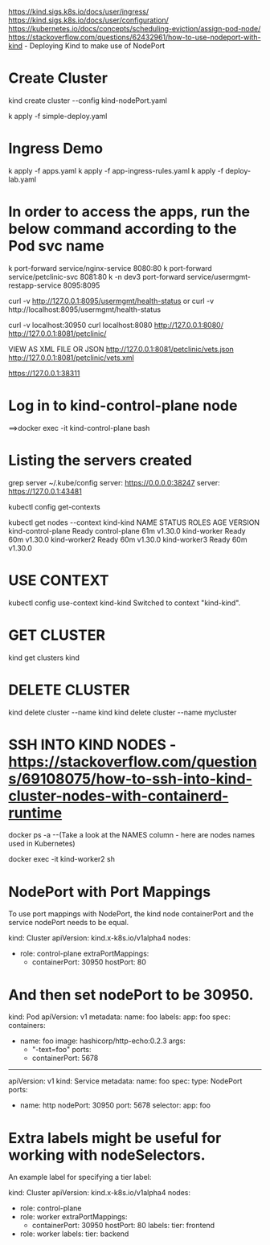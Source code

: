 https://kind.sigs.k8s.io/docs/user/ingress/
https://kind.sigs.k8s.io/docs/user/configuration/
https://kubernetes.io/docs/concepts/scheduling-eviction/assign-pod-node/
https://stackoverflow.com/questions/62432961/how-to-use-nodeport-with-kind - Deploying Kind to make use of NodePort

# Create Cluster
kind create cluster --config kind-nodePort.yaml

k apply -f simple-deploy.yaml

# Ingress Demo
k apply -f apps.yaml
k apply -f app-ingress-rules.yaml
k apply -f deploy-lab.yaml


# In order to access the apps, run the below command according to the Pod svc name
k port-forward service/nginx-service 8080:80
k port-forward service/petclinic-svc 8081:80
k -n dev3 port-forward service/usermgmt-restapp-service 8095:8095

curl -v http://127.0.0.1:8095/usermgmt/health-status or curl -v http://localhost:8095/usermgmt/health-status

curl -v localhost:30950
curl localhost:8080
http://127.0.0.1:8080/
http://127.0.0.1:8081/petclinic/

VIEW AS XML FILE OR JSON
http://127.0.0.1:8081/petclinic/vets.json
http://127.0.0.1:8081/petclinic/vets.xml

https://127.0.0.1:38311

# Log in to kind-control-plane node
==>docker exec -it kind-control-plane bash

# Listing the servers created
grep server ~/.kube/config
server: https://0.0.0.0:38247
server: https://127.0.0.1:43481

kubectl config get-contexts

kubectl get nodes --context kind-kind
NAME                 STATUS   ROLES           AGE   VERSION
kind-control-plane   Ready    control-plane   61m   v1.30.0
kind-worker          Ready    <none>          60m   v1.30.0
kind-worker2         Ready    <none>          60m   v1.30.0
kind-worker3         Ready    <none>          60m   v1.30.0

# USE CONTEXT
kubectl config use-context kind-kind
Switched to context "kind-kind".

# GET CLUSTER
kind get clusters
kind

# DELETE CLUSTER
kind delete cluster --name kind
kind delete cluster --name mycluster

# SSH INTO KIND NODES -https://stackoverflow.com/questions/69108075/how-to-ssh-into-kind-cluster-nodes-with-containerd-runtime
docker ps -a  --(Take a look at the NAMES column - here are nodes names used in Kubernetes)

docker exec -it kind-worker2 sh


# NodePort with Port Mappings
To use port mappings with NodePort, the kind node containerPort and the service nodePort needs to be equal.

kind: Cluster
apiVersion: kind.x-k8s.io/v1alpha4
nodes:
- role: control-plane
  extraPortMappings:
  - containerPort: 30950
    hostPort: 80

# And then set nodePort to be 30950.
kind: Pod
apiVersion: v1
metadata:
  name: foo
  labels:
    app: foo
spec:
  containers:
  - name: foo
    image: hashicorp/http-echo:0.2.3
    args:
    - "-text=foo"
    ports:
    - containerPort: 5678
---
apiVersion: v1
kind: Service
metadata:
  name: foo
spec:
  type: NodePort
  ports:
  - name: http
    nodePort: 30950
    port: 5678
  selector:
    app: foo

# Extra labels might be useful for working with nodeSelectors.
An example label for specifying a tier label:

kind: Cluster
apiVersion: kind.x-k8s.io/v1alpha4
nodes:
- role: control-plane
- role: worker
  extraPortMappings:
  - containerPort: 30950
    hostPort: 80
  labels:
    tier: frontend
- role: worker
  labels:
    tier: backend